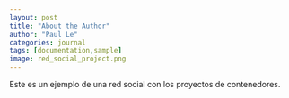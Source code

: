 ```yaml
---
layout: post
title: "About the Author"
author: "Paul Le"
categories: journal
tags: [documentation,sample]
image: red_social_project.png
---
```


Este es un ejemplo de una red social con los proyectos de contenedores.